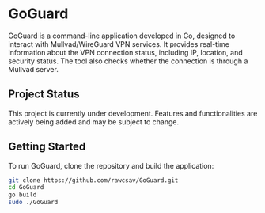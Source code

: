 # GoGuard

GoGuard is a command-line application developed in Go, designed to interact with Mullvad/WireGuard VPN services. It provides real-time information about the VPN connection status, including IP, location, and security status. The tool also checks whether the connection is through a Mullvad server.

## Project Status

This project is currently under development. Features and functionalities are actively being added and may be subject to change.

## Getting Started

To run GoGuard, clone the repository and build the application:

```bash
git clone https://github.com/rawcsav/GoGuard.git
cd GoGuard
go build
sudo ./GoGuard
```
